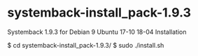 # systemback-install_pack-1.9.3
Systemback 1.9.3 for Debian 9 Ubuntu 17-10 18-04
Installation

$ cd systemback-install_pack-1.9.3/
$ sudo ./install.sh
